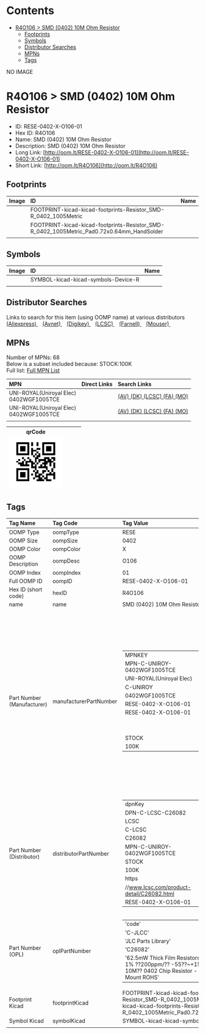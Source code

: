 



Contents
========

* [R4O106 > SMD (0402) 10M Ohm Resistor](#r4o106--smd-0402-10m-ohm-resistor)
	* [Footprints](#footprints)
	* [Symbols](#symbols)
	* [Distributor Searches](#distributor-searches)
	* [MPNs](#mpns)
	* [Tags](#tags)
  
NO IMAGE  
# R4O106 > SMD (0402) 10M Ohm Resistor

- ID: RESE-0402-X-O106-01
- Hex ID: R4O106
- Name: SMD (0402) 10M Ohm Resistor
- Description: SMD (0402) 10M Ohm Resistor
- Long Link: [http://oom.lt/RESE-0402-X-O106-01](http://oom.lt/RESE-0402-X-O106-01)
- Short Link: [http://oom.lt/R4O106](http://oom.lt/R4O106)

## Footprints
  

|Image|ID|Name|
| :--- | :--- | :--- |
||FOOTPRINT-kicad-kicad-footprints-Resistor_SMD-R_0402_1005Metric||
||FOOTPRINT-kicad-kicad-footprints-Resistor_SMD-R_0402_1005Metric_Pad0.72x0.64mm_HandSolder||
||||

## Symbols
  

|Image|ID|Name|
| :--- | :--- | :--- |
|![]()|SYMBOL-kicad-kicad-symbols-Device-R||
||||

## Distributor Searches
  
Links to search for this item (using OOMP name) at various distributors  
[(Aliexpress) ](https://www.aliexpress.com/wholesale?SearchText=1117SMD+0402+10M+Ohm+Resistor)&nbsp;&nbsp;&nbsp;[(Avnet) ](https://www.avnet.com/shop/us/search/SMD+0402+10M+Ohm+Resistor)&nbsp;&nbsp;&nbsp;[(Digikey) ](https://www.digikey.co.uk/en/products/result?s=SMD+0402+10M+Ohm+Resistor)&nbsp;&nbsp;&nbsp;[(LCSC) ](https://www.lcsc.com/search?q=SMD+0402+10M+Ohm+Resistor)&nbsp;&nbsp;&nbsp;[(Farnell) ](https://uk.farnell.com/search?st=SMD+0402+10M+Ohm+Resistor)&nbsp;&nbsp;&nbsp;[(Mouser) ](https://www.mouser.com/c/?q=SMD+0402+10M+Ohm+Resistor)&nbsp;&nbsp;&nbsp;
## MPNs
  
Number of MPNs: 68<br>Below is a subset included because: STOCK:100K <br>Full list: [Full MPN List](MPNLIST.md)  

|MPN|Direct Links|Search Links|
| :--- | :--- | :--- |
|UNI-ROYAL(Uniroyal Elec)<br>0402WGF1005TCE||[(AV) ](https://www.avnet.com/shop/us/search/0402WGF1005TCE)[(DK) ](https://www.digikey.co.uk/products/en?keywords=0402WGF1005TCE)[(LCSC) ](https://www.lcsc.com/search?q=0402WGF1005TCE)[(FA) ](https://uk.farnell.com/search?st=0402WGF1005TCE)[(MO) ](https://www.mouser.com/c/?q=0402WGF1005TCE)|
|UNI-ROYAL(Uniroyal Elec)<br>0402WGF1005TCE||[(AV) ](https://www.avnet.com/shop/us/search/0402WGF1005TCE)[(DK) ](https://www.digikey.co.uk/products/en?keywords=0402WGF1005TCE)[(LCSC) ](https://www.lcsc.com/search?q=0402WGF1005TCE)[(FA) ](https://uk.farnell.com/search?st=0402WGF1005TCE)[(MO) ](https://www.mouser.com/c/?q=0402WGF1005TCE)|
||||
  

|qrCode<br>[![](https://raw.githubusercontent.com/oomlout/oomlout_OOMP_parts_V2/main/RESE/0402/X/O106/01/qrCode_140.png)](https://github.com/oomlout/oomlout_OOMP_parts_V2/tree/main/RESE/0402/X/O106/01/qrCode.png)||||
| :---: | :---: | :---: | :---: |

## Tags
  

|Tag Name|Tag Code|Tag Value|
| :--- | :--- | :--- |
|OOMP Type|oompType|RESE|
|OOMP Size|oompSize|0402|
|OOMP Color|oompColor|X|
|OOMP Description|oompDesc|O106|
|OOMP Index|oompIndex|01|
|Full OOMP ID|oompID|RESE-0402-X-O106-01|
|Hex ID (short code)|hexID|R4O106|
|name|name|SMD (0402) 10M Ohm Resistor|
|Part Number (Manufacturer)|manufacturerPartNumber|<table><tr><td>MPNKEY</td></tr><tr><td> MPN-C-UNIROY-0402WGF1005TCE</td><td> MANUFACTURER</td></tr><tr><td> UNI-ROYAL(Uniroyal Elec)</td><td> MANUCODE</td></tr><tr><td> C-UNIROY</td><td> MPN</td></tr><tr><td> 0402WGF1005TCE</td><td> OOMPIDPARTIAL</td></tr><tr><td> RESE-0402-X-O106-01</td><td> OOMPID</td></tr><tr><td> RESE-0402-X-O106-01</td><td> LINK</td></tr><tr><td> </td><td> DESCRIPTION</td></tr><tr><td> </td><td> TAGS</td></tr><tr><td> STOCK</td></tr><tr><td>100K</td></tr></table></td><td> <table><tr><td>MPNKEY</td></tr><tr><td> MPN-C-UNIROY-0402WGJ0106TCE</td><td> MANUFACTURER</td></tr><tr><td> UNI-ROYAL(Uniroyal Elec)</td><td> MANUCODE</td></tr><tr><td> C-UNIROY</td><td> MPN</td></tr><tr><td> 0402WGJ0106TCE</td><td> OOMPIDPARTIAL</td></tr><tr><td> RESE-0402-X-O106-01</td><td> OOMPID</td></tr><tr><td> RESE-0402-X-O106-01</td><td> LINK</td></tr><tr><td> </td><td> DESCRIPTION</td></tr><tr><td> </td><td> TAGS</td></tr><tr><td> STOCK</td></tr><tr><td>1K</td></tr></table></td><td> <table><tr><td>MPNKEY</td></tr><tr><td> MPN-C-LIZELE-CR0402JF0106G</td><td> MANUFACTURER</td></tr><tr><td> LIZ Elec</td><td> MANUCODE</td></tr><tr><td> C-LIZELE</td><td> MPN</td></tr><tr><td> CR0402JF0106G</td><td> OOMPIDPARTIAL</td></tr><tr><td> RESE-0402-X-O106-01</td><td> OOMPID</td></tr><tr><td> RESE-0402-X-O106-01</td><td> LINK</td></tr><tr><td> </td><td> DESCRIPTION</td></tr><tr><td> </td><td> TAGS</td></tr><tr><td> STOCK</td></tr><tr><td>1K</td></tr></table></td><td> <table><tr><td>MPNKEY</td></tr><tr><td> MPN-C-RALEC-RTT021005FTH</td><td> MANUFACTURER</td></tr><tr><td> RALEC</td><td> MANUCODE</td></tr><tr><td> C-RALEC</td><td> MPN</td></tr><tr><td> RTT021005FTH</td><td> OOMPIDPARTIAL</td></tr><tr><td> RESE-0402-X-O106-01</td><td> OOMPID</td></tr><tr><td> RESE-0402-X-O106-01</td><td> LINK</td></tr><tr><td> </td><td> DESCRIPTION</td></tr><tr><td> </td><td> TAGS</td></tr><tr><td> STOCK</td></tr><tr><td>1K</td></tr></table></td><td> <table><tr><td>MPNKEY</td></tr><tr><td> MPN-C-RALEC-RTT02106JTH</td><td> MANUFACTURER</td></tr><tr><td> RALEC</td><td> MANUCODE</td></tr><tr><td> C-RALEC</td><td> MPN</td></tr><tr><td> RTT02106JTH</td><td> OOMPIDPARTIAL</td></tr><tr><td> RESE-0402-X-O106-01</td><td> OOMPID</td></tr><tr><td> RESE-0402-X-O106-01</td><td> LINK</td></tr><tr><td> </td><td> DESCRIPTION</td></tr><tr><td> </td><td> TAGS</td></tr><tr><td> </td></tr></table></td><td> <table><tr><td>MPNKEY</td></tr><tr><td> MPN-C-KOASPE-RK73B1ETTP106J</td><td> MANUFACTURER</td></tr><tr><td> KOA Speer Elec</td><td> MANUCODE</td></tr><tr><td> C-KOASPE</td><td> MPN</td></tr><tr><td> RK73B1ETTP106J</td><td> OOMPIDPARTIAL</td></tr><tr><td> RESE-0402-X-O106-01</td><td> OOMPID</td></tr><tr><td> RESE-0402-X-O106-01</td><td> LINK</td></tr><tr><td> </td><td> DESCRIPTION</td></tr><tr><td> </td><td> TAGS</td></tr><tr><td> STOCK</td></tr><tr><td>1K</td></tr></table></td><td> <table><tr><td>MPNKEY</td></tr><tr><td> MPN-C-YAGEO-RC0402FR-0710ML</td><td> MANUFACTURER</td></tr><tr><td> YAGEO</td><td> MANUCODE</td></tr><tr><td> C-YAGEO</td><td> MPN</td></tr><tr><td> RC0402FR-0710ML</td><td> OOMPIDPARTIAL</td></tr><tr><td> RESE-0402-X-O106-01</td><td> OOMPID</td></tr><tr><td> RESE-0402-X-O106-01</td><td> LINK</td></tr><tr><td> </td><td> DESCRIPTION</td></tr><tr><td> </td><td> TAGS</td></tr><tr><td> </td></tr></table></td><td> <table><tr><td>MPNKEY</td></tr><tr><td> MPN-C-FHGUAN-RC-02U106JT</td><td> MANUFACTURER</td></tr><tr><td> FH (Guangdong Fenghua Advanced Tech)</td><td> MANUCODE</td></tr><tr><td> C-FHGUAN</td><td> MPN</td></tr><tr><td> RC-02U106JT</td><td> OOMPIDPARTIAL</td></tr><tr><td> RESE-0402-X-O106-01</td><td> OOMPID</td></tr><tr><td> RESE-0402-X-O106-01</td><td> LINK</td></tr><tr><td> </td><td> DESCRIPTION</td></tr><tr><td> </td><td> TAGS</td></tr><tr><td> </td></tr></table></td><td> <table><tr><td>MPNKEY</td></tr><tr><td> MPN-C-YAGEO-AC0402JR-0710ML</td><td> MANUFACTURER</td></tr><tr><td> YAGEO</td><td> MANUCODE</td></tr><tr><td> C-YAGEO</td><td> MPN</td></tr><tr><td> AC0402JR-0710ML</td><td> OOMPIDPARTIAL</td></tr><tr><td> RESE-0402-X-O106-01</td><td> OOMPID</td></tr><tr><td> RESE-0402-X-O106-01</td><td> LINK</td></tr><tr><td> </td><td> DESCRIPTION</td></tr><tr><td> </td><td> TAGS</td></tr><tr><td> STOCK</td></tr><tr><td>1K</td></tr></table></td><td> <table><tr><td>MPNKEY</td></tr><tr><td> MPN-C-YAGEO-AC0402FR-0710ML</td><td> MANUFACTURER</td></tr><tr><td> YAGEO</td><td> MANUCODE</td></tr><tr><td> C-YAGEO</td><td> MPN</td></tr><tr><td> AC0402FR-0710ML</td><td> OOMPIDPARTIAL</td></tr><tr><td> RESE-0402-X-O106-01</td><td> OOMPID</td></tr><tr><td> RESE-0402-X-O106-01</td><td> LINK</td></tr><tr><td> </td><td> DESCRIPTION</td></tr><tr><td> </td><td> TAGS</td></tr><tr><td> </td></tr></table></td><td> <table><tr><td>MPNKEY</td></tr><tr><td> MPN-C-KOASPE-RK73H1ETTP1005F</td><td> MANUFACTURER</td></tr><tr><td> KOA Speer Elec</td><td> MANUCODE</td></tr><tr><td> C-KOASPE</td><td> MPN</td></tr><tr><td> RK73H1ETTP1005F</td><td> OOMPIDPARTIAL</td></tr><tr><td> RESE-0402-X-O106-01</td><td> OOMPID</td></tr><tr><td> RESE-0402-X-O106-01</td><td> LINK</td></tr><tr><td> </td><td> DESCRIPTION</td></tr><tr><td> </td><td> TAGS</td></tr><tr><td> </td></tr></table></td><td> <table><tr><td>MPNKEY</td></tr><tr><td> MPN-C-TAITEC-RM04JTN106</td><td> MANUFACTURER</td></tr><tr><td> TA-I Tech</td><td> MANUCODE</td></tr><tr><td> C-TAITEC</td><td> MPN</td></tr><tr><td> RM04JTN106</td><td> OOMPIDPARTIAL</td></tr><tr><td> RESE-0402-X-O106-01</td><td> OOMPID</td></tr><tr><td> RESE-0402-X-O106-01</td><td> LINK</td></tr><tr><td> </td><td> DESCRIPTION</td></tr><tr><td> </td><td> TAGS</td></tr><tr><td> </td></tr></table></td><td> <table><tr><td>MPNKEY</td></tr><tr><td> MPN-C-WALSIN-WR04W1005FTL</td><td> MANUFACTURER</td></tr><tr><td> Walsin Tech Corp</td><td> MANUCODE</td></tr><tr><td> C-WALSIN</td><td> MPN</td></tr><tr><td> WR04W1005FTL</td><td> OOMPIDPARTIAL</td></tr><tr><td> RESE-0402-X-O106-01</td><td> OOMPID</td></tr><tr><td> RESE-0402-X-O106-01</td><td> LINK</td></tr><tr><td> </td><td> DESCRIPTION</td></tr><tr><td> </td><td> TAGS</td></tr><tr><td> STOCK</td></tr><tr><td>1K</td></tr></table></td><td> <table><tr><td>MPNKEY</td></tr><tr><td> MPN-C-HKRHON-RCT0210MJLF</td><td> MANUFACTURER</td></tr><tr><td> HKR(Hong Kong Resistors)</td><td> MANUCODE</td></tr><tr><td> C-HKRHON</td><td> MPN</td></tr><tr><td> RCT0210MJLF</td><td> OOMPIDPARTIAL</td></tr><tr><td> RESE-0402-X-O106-01</td><td> OOMPID</td></tr><tr><td> RESE-0402-X-O106-01</td><td> LINK</td></tr><tr><td> </td><td> DESCRIPTION</td></tr><tr><td> </td><td> TAGS</td></tr><tr><td> STOCK</td></tr><tr><td>1K</td></tr></table></td><td> <table><tr><td>MPNKEY</td></tr><tr><td> MPN-C-TAITEC-RMS04FT1005</td><td> MANUFACTURER</td></tr><tr><td> TA-I Tech</td><td> MANUCODE</td></tr><tr><td> C-TAITEC</td><td> MPN</td></tr><tr><td> RMS04FT1005</td><td> OOMPIDPARTIAL</td></tr><tr><td> RESE-0402-X-O106-01</td><td> OOMPID</td></tr><tr><td> RESE-0402-X-O106-01</td><td> LINK</td></tr><tr><td> </td><td> DESCRIPTION</td></tr><tr><td> </td><td> TAGS</td></tr><tr><td> STOCK</td></tr><tr><td>1K</td></tr></table></td><td> <table><tr><td>MPNKEY</td></tr><tr><td> MPN-C-MULTIC-MCMR04W1005FTL</td><td> MANUFACTURER</td></tr><tr><td> Multicomp</td><td> MANUCODE</td></tr><tr><td> C-MULTIC</td><td> MPN</td></tr><tr><td> MCMR04W1005FTL</td><td> OOMPIDPARTIAL</td></tr><tr><td> RESE-0402-X-O106-01</td><td> OOMPID</td></tr><tr><td> RESE-0402-X-O106-01</td><td> LINK</td></tr><tr><td> </td><td> DESCRIPTION</td></tr><tr><td> </td><td> TAGS</td></tr><tr><td> </td></tr></table></td><td> <table><tr><td>MPNKEY</td></tr><tr><td> MPN-C-TYOHM-RMC040210M1%N</td><td> MANUFACTURER</td></tr><tr><td> TyoHM</td><td> MANUCODE</td></tr><tr><td> C-TYOHM</td><td> MPN</td></tr><tr><td> RMC040210M1%N</td><td> OOMPIDPARTIAL</td></tr><tr><td> RESE-0402-X-O106-01</td><td> OOMPID</td></tr><tr><td> RESE-0402-X-O106-01</td><td> LINK</td></tr><tr><td> </td><td> DESCRIPTION</td></tr><tr><td> </td><td> TAGS</td></tr><tr><td> STOCK</td></tr><tr><td>1K</td></tr></table></td><td> <table><tr><td>MPNKEY</td></tr><tr><td> MPN-C-YAGEO-RC0402JR-0710ML</td><td> MANUFACTURER</td></tr><tr><td> YAGEO</td><td> MANUCODE</td></tr><tr><td> C-YAGEO</td><td> MPN</td></tr><tr><td> RC0402JR-0710ML</td><td> OOMPIDPARTIAL</td></tr><tr><td> RESE-0402-X-O106-01</td><td> OOMPID</td></tr><tr><td> RESE-0402-X-O106-01</td><td> LINK</td></tr><tr><td> </td><td> DESCRIPTION</td></tr><tr><td> </td><td> TAGS</td></tr><tr><td> STOCK</td></tr><tr><td>1K</td></tr></table></td><td> <table><tr><td>MPNKEY</td></tr><tr><td> MPN-C-FHGUAN-RC-02U1005FT</td><td> MANUFACTURER</td></tr><tr><td> FH (Guangdong Fenghua Advanced Tech)</td><td> MANUCODE</td></tr><tr><td> C-FHGUAN</td><td> MPN</td></tr><tr><td> RC-02U1005FT</td><td> OOMPIDPARTIAL</td></tr><tr><td> RESE-0402-X-O106-01</td><td> OOMPID</td></tr><tr><td> RESE-0402-X-O106-01</td><td> LINK</td></tr><tr><td> </td><td> DESCRIPTION</td></tr><tr><td> </td><td> TAGS</td></tr><tr><td> STOCK</td></tr><tr><td>10K</td></tr></table></td><td> <table><tr><td>MPNKEY</td></tr><tr><td> MPN-C-KAMAYA-RMC10-106JTH</td><td> MANUFACTURER</td></tr><tr><td> KAMAYA</td><td> MANUCODE</td></tr><tr><td> C-KAMAYA</td><td> MPN</td></tr><tr><td> RMC10-106JTH</td><td> OOMPIDPARTIAL</td></tr><tr><td> RESE-0402-X-O106-01</td><td> OOMPID</td></tr><tr><td> RESE-0402-X-O106-01</td><td> LINK</td></tr><tr><td> </td><td> DESCRIPTION</td></tr><tr><td> </td><td> TAGS</td></tr><tr><td> </td></tr></table></td><td> <table><tr><td>MPNKEY</td></tr><tr><td> MPN-C-TYOHM-RMC040210M5%N</td><td> MANUFACTURER</td></tr><tr><td> TyoHM</td><td> MANUCODE</td></tr><tr><td> C-TYOHM</td><td> MPN</td></tr><tr><td> RMC040210M5%N</td><td> OOMPIDPARTIAL</td></tr><tr><td> RESE-0402-X-O106-01</td><td> OOMPID</td></tr><tr><td> RESE-0402-X-O106-01</td><td> LINK</td></tr><tr><td> </td><td> DESCRIPTION</td></tr><tr><td> </td><td> TAGS</td></tr><tr><td> STOCK</td></tr><tr><td>1K</td></tr></table></td><td> <table><tr><td>MPNKEY</td></tr><tr><td> MPN-C-WALSIN-WR04X106JTL</td><td> MANUFACTURER</td></tr><tr><td> Walsin Tech Corp</td><td> MANUCODE</td></tr><tr><td> C-WALSIN</td><td> MPN</td></tr><tr><td> WR04X106JTL</td><td> OOMPIDPARTIAL</td></tr><tr><td> RESE-0402-X-O106-01</td><td> OOMPID</td></tr><tr><td> RESE-0402-X-O106-01</td><td> LINK</td></tr><tr><td> </td><td> DESCRIPTION</td></tr><tr><td> </td><td> TAGS</td></tr><tr><td> STOCK</td></tr><tr><td>1K</td></tr></table></td><td> <table><tr><td>MPNKEY</td></tr><tr><td> MPN-C-PANASO-ERJ2GEJ106X</td><td> MANUFACTURER</td></tr><tr><td> PANASONIC</td><td> MANUCODE</td></tr><tr><td> C-PANASO</td><td> MPN</td></tr><tr><td> ERJ2GEJ106X</td><td> OOMPIDPARTIAL</td></tr><tr><td> RESE-0402-X-O106-01</td><td> OOMPID</td></tr><tr><td> RESE-0402-X-O106-01</td><td> LINK</td></tr><tr><td> </td><td> DESCRIPTION</td></tr><tr><td> </td><td> TAGS</td></tr><tr><td> STOCK</td></tr><tr><td>1K</td></tr></table></td><td> <table><tr><td>MPNKEY</td></tr><tr><td> MPN-C-VISHAY-CRCW040210M0FKED</td><td> MANUFACTURER</td></tr><tr><td> Vishay Intertech</td><td> MANUCODE</td></tr><tr><td> C-VISHAY</td><td> MPN</td></tr><tr><td> CRCW040210M0FKED</td><td> OOMPIDPARTIAL</td></tr><tr><td> RESE-0402-X-O106-01</td><td> OOMPID</td></tr><tr><td> RESE-0402-X-O106-01</td><td> LINK</td></tr><tr><td> </td><td> DESCRIPTION</td></tr><tr><td> </td><td> TAGS</td></tr><tr><td> </td></tr></table></td><td> <table><tr><td>MPNKEY</td></tr><tr><td> MPN-C-VISHAY-CRCW040210M0JNED</td><td> MANUFACTURER</td></tr><tr><td> Vishay Intertech</td><td> MANUCODE</td></tr><tr><td> C-VISHAY</td><td> MPN</td></tr><tr><td> CRCW040210M0JNED</td><td> OOMPIDPARTIAL</td></tr><tr><td> RESE-0402-X-O106-01</td><td> OOMPID</td></tr><tr><td> RESE-0402-X-O106-01</td><td> LINK</td></tr><tr><td> </td><td> DESCRIPTION</td></tr><tr><td> </td><td> TAGS</td></tr><tr><td> </td></tr></table></td><td> <table><tr><td>MPNKEY</td></tr><tr><td> MPN-C-EVEROH-CR0402J10M0Q10Z</td><td> MANUFACTURER</td></tr><tr><td> Ever Ohms Tech</td><td> MANUCODE</td></tr><tr><td> C-EVEROH</td><td> MPN</td></tr><tr><td> CR0402J10M0Q10Z</td><td> OOMPIDPARTIAL</td></tr><tr><td> RESE-0402-X-O106-01</td><td> OOMPID</td></tr><tr><td> RESE-0402-X-O106-01</td><td> LINK</td></tr><tr><td> </td><td> DESCRIPTION</td></tr><tr><td> </td><td> TAGS</td></tr><tr><td> </td></tr></table></td><td> <table><tr><td>MPNKEY</td></tr><tr><td> MPN-C-UNIROY-NQ02WGJ0106TCE</td><td> MANUFACTURER</td></tr><tr><td> UNI-ROYAL(Uniroyal Elec)</td><td> MANUCODE</td></tr><tr><td> C-UNIROY</td><td> MPN</td></tr><tr><td> NQ02WGJ0106TCE</td><td> OOMPIDPARTIAL</td></tr><tr><td> RESE-0402-X-O106-01</td><td> OOMPID</td></tr><tr><td> RESE-0402-X-O106-01</td><td> LINK</td></tr><tr><td> </td><td> DESCRIPTION</td></tr><tr><td> </td><td> TAGS</td></tr><tr><td> </td></tr></table></td><td> <table><tr><td>MPNKEY</td></tr><tr><td> MPN-C-UNIROY-CQ02WGF1005TCE</td><td> MANUFACTURER</td></tr><tr><td> UNI-ROYAL(Uniroyal Elec)</td><td> MANUCODE</td></tr><tr><td> C-UNIROY</td><td> MPN</td></tr><tr><td> CQ02WGF1005TCE</td><td> OOMPIDPARTIAL</td></tr><tr><td> RESE-0402-X-O106-01</td><td> OOMPID</td></tr><tr><td> RESE-0402-X-O106-01</td><td> LINK</td></tr><tr><td> </td><td> DESCRIPTION</td></tr><tr><td> </td><td> TAGS</td></tr><tr><td> </td></tr></table></td><td> <table><tr><td>MPNKEY</td></tr><tr><td> MPN-C-TECONN-CRGCQ0402J10M</td><td> MANUFACTURER</td></tr><tr><td> TE Connectivity</td><td> MANUCODE</td></tr><tr><td> C-TECONN</td><td> MPN</td></tr><tr><td> CRGCQ0402J10M</td><td> OOMPIDPARTIAL</td></tr><tr><td> RESE-0402-X-O106-01</td><td> OOMPID</td></tr><tr><td> RESE-0402-X-O106-01</td><td> LINK</td></tr><tr><td> </td><td> DESCRIPTION</td></tr><tr><td> </td><td> TAGS</td></tr><tr><td> </td></tr></table></td><td> <table><tr><td>MPNKEY</td></tr><tr><td> MPN-C-VISHAY-CRCW040210M0FKEDC</td><td> MANUFACTURER</td></tr><tr><td> Vishay Intertech</td><td> MANUCODE</td></tr><tr><td> C-VISHAY</td><td> MPN</td></tr><tr><td> CRCW040210M0FKEDC</td><td> OOMPIDPARTIAL</td></tr><tr><td> RESE-0402-X-O106-01</td><td> OOMPID</td></tr><tr><td> RESE-0402-X-O106-01</td><td> LINK</td></tr><tr><td> </td><td> DESCRIPTION</td></tr><tr><td> </td><td> TAGS</td></tr><tr><td> </td></tr></table></td><td> <table><tr><td>MPNKEY</td></tr><tr><td> MPN-C-VISHAY-RCS040210M0JNED</td><td> MANUFACTURER</td></tr><tr><td> Vishay Intertech</td><td> MANUCODE</td></tr><tr><td> C-VISHAY</td><td> MPN</td></tr><tr><td> RCS040210M0JNED</td><td> OOMPIDPARTIAL</td></tr><tr><td> RESE-0402-X-O106-01</td><td> OOMPID</td></tr><tr><td> RESE-0402-X-O106-01</td><td> LINK</td></tr><tr><td> </td><td> DESCRIPTION</td></tr><tr><td> </td><td> TAGS</td></tr><tr><td> </td></tr></table></td><td> <table><tr><td>MPNKEY</td></tr><tr><td> MPN-C-VISHAY-RCS040210M0FKED</td><td> MANUFACTURER</td></tr><tr><td> Vishay Intertech</td><td> MANUCODE</td></tr><tr><td> C-VISHAY</td><td> MPN</td></tr><tr><td> RCS040210M0FKED</td><td> OOMPIDPARTIAL</td></tr><tr><td> RESE-0402-X-O106-01</td><td> OOMPID</td></tr><tr><td> RESE-0402-X-O106-01</td><td> LINK</td></tr><tr><td> </td><td> DESCRIPTION</td></tr><tr><td> </td><td> TAGS</td></tr><tr><td> </td></tr></table></td><td> <table><tr><td>MPNKEY</td></tr><tr><td> MPN-C-YAGEO-AF0402JR-0710ML</td><td> MANUFACTURER</td></tr><tr><td> YAGEO</td><td> MANUCODE</td></tr><tr><td> C-YAGEO</td><td> MPN</td></tr><tr><td> AF0402JR-0710ML</td><td> OOMPIDPARTIAL</td></tr><tr><td> RESE-0402-X-O106-01</td><td> OOMPID</td></tr><tr><td> RESE-0402-X-O106-01</td><td> LINK</td></tr><tr><td> </td><td> DESCRIPTION</td></tr><tr><td> </td><td> TAGS</td></tr><tr><td> </td></tr></table></td><td> <table><tr><td>MPNKEY</td></tr><tr><td> MPN-C-YAGEO-AA0402FR-0710ML</td><td> MANUFACTURER</td></tr><tr><td> YAGEO</td><td> MANUCODE</td></tr><tr><td> C-YAGEO</td><td> MPN</td></tr><tr><td> AA0402FR-0710ML</td><td> OOMPIDPARTIAL</td></tr><tr><td> RESE-0402-X-O106-01</td><td> OOMPID</td></tr><tr><td> RESE-0402-X-O106-01</td><td> LINK</td></tr><tr><td> </td><td> DESCRIPTION</td></tr><tr><td> </td><td> TAGS</td></tr><tr><td> </td></tr></table></td><td> <table><tr><td>MPNKEY</td></tr><tr><td> MPN-C-UNIROY-0402WGF1005TCE</td><td> MANUFACTURER</td></tr><tr><td> UNI-ROYAL(Uniroyal Elec)</td><td> MANUCODE</td></tr><tr><td> C-UNIROY</td><td> MPN</td></tr><tr><td> 0402WGF1005TCE</td><td> OOMPIDPARTIAL</td></tr><tr><td> RESE-0402-X-O106-01</td><td> OOMPID</td></tr><tr><td> RESE-0402-X-O106-01</td><td> LINK</td></tr><tr><td> </td><td> DESCRIPTION</td></tr><tr><td> </td><td> TAGS</td></tr><tr><td> STOCK</td></tr><tr><td>100K</td></tr></table></td><td> <table><tr><td>MPNKEY</td></tr><tr><td> MPN-C-UNIROY-0402WGJ0106TCE</td><td> MANUFACTURER</td></tr><tr><td> UNI-ROYAL(Uniroyal Elec)</td><td> MANUCODE</td></tr><tr><td> C-UNIROY</td><td> MPN</td></tr><tr><td> 0402WGJ0106TCE</td><td> OOMPIDPARTIAL</td></tr><tr><td> RESE-0402-X-O106-01</td><td> OOMPID</td></tr><tr><td> RESE-0402-X-O106-01</td><td> LINK</td></tr><tr><td> </td><td> DESCRIPTION</td></tr><tr><td> </td><td> TAGS</td></tr><tr><td> STOCK</td></tr><tr><td>1K</td></tr></table></td><td> <table><tr><td>MPNKEY</td></tr><tr><td> MPN-C-LIZELE-CR0402JF0106G</td><td> MANUFACTURER</td></tr><tr><td> LIZ Elec</td><td> MANUCODE</td></tr><tr><td> C-LIZELE</td><td> MPN</td></tr><tr><td> CR0402JF0106G</td><td> OOMPIDPARTIAL</td></tr><tr><td> RESE-0402-X-O106-01</td><td> OOMPID</td></tr><tr><td> RESE-0402-X-O106-01</td><td> LINK</td></tr><tr><td> </td><td> DESCRIPTION</td></tr><tr><td> </td><td> TAGS</td></tr><tr><td> STOCK</td></tr><tr><td>1K</td></tr></table></td><td> <table><tr><td>MPNKEY</td></tr><tr><td> MPN-C-RALEC-RTT021005FTH</td><td> MANUFACTURER</td></tr><tr><td> RALEC</td><td> MANUCODE</td></tr><tr><td> C-RALEC</td><td> MPN</td></tr><tr><td> RTT021005FTH</td><td> OOMPIDPARTIAL</td></tr><tr><td> RESE-0402-X-O106-01</td><td> OOMPID</td></tr><tr><td> RESE-0402-X-O106-01</td><td> LINK</td></tr><tr><td> </td><td> DESCRIPTION</td></tr><tr><td> </td><td> TAGS</td></tr><tr><td> STOCK</td></tr><tr><td>1K</td></tr></table></td><td> <table><tr><td>MPNKEY</td></tr><tr><td> MPN-C-RALEC-RTT02106JTH</td><td> MANUFACTURER</td></tr><tr><td> RALEC</td><td> MANUCODE</td></tr><tr><td> C-RALEC</td><td> MPN</td></tr><tr><td> RTT02106JTH</td><td> OOMPIDPARTIAL</td></tr><tr><td> RESE-0402-X-O106-01</td><td> OOMPID</td></tr><tr><td> RESE-0402-X-O106-01</td><td> LINK</td></tr><tr><td> </td><td> DESCRIPTION</td></tr><tr><td> </td><td> TAGS</td></tr><tr><td> </td></tr></table></td><td> <table><tr><td>MPNKEY</td></tr><tr><td> MPN-C-KOASPE-RK73B1ETTP106J</td><td> MANUFACTURER</td></tr><tr><td> KOA Speer Elec</td><td> MANUCODE</td></tr><tr><td> C-KOASPE</td><td> MPN</td></tr><tr><td> RK73B1ETTP106J</td><td> OOMPIDPARTIAL</td></tr><tr><td> RESE-0402-X-O106-01</td><td> OOMPID</td></tr><tr><td> RESE-0402-X-O106-01</td><td> LINK</td></tr><tr><td> </td><td> DESCRIPTION</td></tr><tr><td> </td><td> TAGS</td></tr><tr><td> STOCK</td></tr><tr><td>1K</td></tr></table></td><td> <table><tr><td>MPNKEY</td></tr><tr><td> MPN-C-YAGEO-RC0402FR-0710ML</td><td> MANUFACTURER</td></tr><tr><td> YAGEO</td><td> MANUCODE</td></tr><tr><td> C-YAGEO</td><td> MPN</td></tr><tr><td> RC0402FR-0710ML</td><td> OOMPIDPARTIAL</td></tr><tr><td> RESE-0402-X-O106-01</td><td> OOMPID</td></tr><tr><td> RESE-0402-X-O106-01</td><td> LINK</td></tr><tr><td> </td><td> DESCRIPTION</td></tr><tr><td> </td><td> TAGS</td></tr><tr><td> </td></tr></table></td><td> <table><tr><td>MPNKEY</td></tr><tr><td> MPN-C-FHGUAN-RC-02U106JT</td><td> MANUFACTURER</td></tr><tr><td> FH (Guangdong Fenghua Advanced Tech)</td><td> MANUCODE</td></tr><tr><td> C-FHGUAN</td><td> MPN</td></tr><tr><td> RC-02U106JT</td><td> OOMPIDPARTIAL</td></tr><tr><td> RESE-0402-X-O106-01</td><td> OOMPID</td></tr><tr><td> RESE-0402-X-O106-01</td><td> LINK</td></tr><tr><td> </td><td> DESCRIPTION</td></tr><tr><td> </td><td> TAGS</td></tr><tr><td> </td></tr></table></td><td> <table><tr><td>MPNKEY</td></tr><tr><td> MPN-C-YAGEO-AC0402JR-0710ML</td><td> MANUFACTURER</td></tr><tr><td> YAGEO</td><td> MANUCODE</td></tr><tr><td> C-YAGEO</td><td> MPN</td></tr><tr><td> AC0402JR-0710ML</td><td> OOMPIDPARTIAL</td></tr><tr><td> RESE-0402-X-O106-01</td><td> OOMPID</td></tr><tr><td> RESE-0402-X-O106-01</td><td> LINK</td></tr><tr><td> </td><td> DESCRIPTION</td></tr><tr><td> </td><td> TAGS</td></tr><tr><td> STOCK</td></tr><tr><td>1K</td></tr></table></td><td> <table><tr><td>MPNKEY</td></tr><tr><td> MPN-C-YAGEO-AC0402FR-0710ML</td><td> MANUFACTURER</td></tr><tr><td> YAGEO</td><td> MANUCODE</td></tr><tr><td> C-YAGEO</td><td> MPN</td></tr><tr><td> AC0402FR-0710ML</td><td> OOMPIDPARTIAL</td></tr><tr><td> RESE-0402-X-O106-01</td><td> OOMPID</td></tr><tr><td> RESE-0402-X-O106-01</td><td> LINK</td></tr><tr><td> </td><td> DESCRIPTION</td></tr><tr><td> </td><td> TAGS</td></tr><tr><td> </td></tr></table></td><td> <table><tr><td>MPNKEY</td></tr><tr><td> MPN-C-KOASPE-RK73H1ETTP1005F</td><td> MANUFACTURER</td></tr><tr><td> KOA Speer Elec</td><td> MANUCODE</td></tr><tr><td> C-KOASPE</td><td> MPN</td></tr><tr><td> RK73H1ETTP1005F</td><td> OOMPIDPARTIAL</td></tr><tr><td> RESE-0402-X-O106-01</td><td> OOMPID</td></tr><tr><td> RESE-0402-X-O106-01</td><td> LINK</td></tr><tr><td> </td><td> DESCRIPTION</td></tr><tr><td> </td><td> TAGS</td></tr><tr><td> </td></tr></table></td><td> <table><tr><td>MPNKEY</td></tr><tr><td> MPN-C-TAITEC-RM04JTN106</td><td> MANUFACTURER</td></tr><tr><td> TA-I Tech</td><td> MANUCODE</td></tr><tr><td> C-TAITEC</td><td> MPN</td></tr><tr><td> RM04JTN106</td><td> OOMPIDPARTIAL</td></tr><tr><td> RESE-0402-X-O106-01</td><td> OOMPID</td></tr><tr><td> RESE-0402-X-O106-01</td><td> LINK</td></tr><tr><td> </td><td> DESCRIPTION</td></tr><tr><td> </td><td> TAGS</td></tr><tr><td> </td></tr></table></td><td> <table><tr><td>MPNKEY</td></tr><tr><td> MPN-C-WALSIN-WR04W1005FTL</td><td> MANUFACTURER</td></tr><tr><td> Walsin Tech Corp</td><td> MANUCODE</td></tr><tr><td> C-WALSIN</td><td> MPN</td></tr><tr><td> WR04W1005FTL</td><td> OOMPIDPARTIAL</td></tr><tr><td> RESE-0402-X-O106-01</td><td> OOMPID</td></tr><tr><td> RESE-0402-X-O106-01</td><td> LINK</td></tr><tr><td> </td><td> DESCRIPTION</td></tr><tr><td> </td><td> TAGS</td></tr><tr><td> STOCK</td></tr><tr><td>1K</td></tr></table></td><td> <table><tr><td>MPNKEY</td></tr><tr><td> MPN-C-HKRHON-RCT0210MJLF</td><td> MANUFACTURER</td></tr><tr><td> HKR(Hong Kong Resistors)</td><td> MANUCODE</td></tr><tr><td> C-HKRHON</td><td> MPN</td></tr><tr><td> RCT0210MJLF</td><td> OOMPIDPARTIAL</td></tr><tr><td> RESE-0402-X-O106-01</td><td> OOMPID</td></tr><tr><td> RESE-0402-X-O106-01</td><td> LINK</td></tr><tr><td> </td><td> DESCRIPTION</td></tr><tr><td> </td><td> TAGS</td></tr><tr><td> STOCK</td></tr><tr><td>1K</td></tr></table></td><td> <table><tr><td>MPNKEY</td></tr><tr><td> MPN-C-TAITEC-RMS04FT1005</td><td> MANUFACTURER</td></tr><tr><td> TA-I Tech</td><td> MANUCODE</td></tr><tr><td> C-TAITEC</td><td> MPN</td></tr><tr><td> RMS04FT1005</td><td> OOMPIDPARTIAL</td></tr><tr><td> RESE-0402-X-O106-01</td><td> OOMPID</td></tr><tr><td> RESE-0402-X-O106-01</td><td> LINK</td></tr><tr><td> </td><td> DESCRIPTION</td></tr><tr><td> </td><td> TAGS</td></tr><tr><td> STOCK</td></tr><tr><td>1K</td></tr></table></td><td> <table><tr><td>MPNKEY</td></tr><tr><td> MPN-C-MULTIC-MCMR04W1005FTL</td><td> MANUFACTURER</td></tr><tr><td> Multicomp</td><td> MANUCODE</td></tr><tr><td> C-MULTIC</td><td> MPN</td></tr><tr><td> MCMR04W1005FTL</td><td> OOMPIDPARTIAL</td></tr><tr><td> RESE-0402-X-O106-01</td><td> OOMPID</td></tr><tr><td> RESE-0402-X-O106-01</td><td> LINK</td></tr><tr><td> </td><td> DESCRIPTION</td></tr><tr><td> </td><td> TAGS</td></tr><tr><td> </td></tr></table></td><td> <table><tr><td>MPNKEY</td></tr><tr><td> MPN-C-TYOHM-RMC040210M1%N</td><td> MANUFACTURER</td></tr><tr><td> TyoHM</td><td> MANUCODE</td></tr><tr><td> C-TYOHM</td><td> MPN</td></tr><tr><td> RMC040210M1%N</td><td> OOMPIDPARTIAL</td></tr><tr><td> RESE-0402-X-O106-01</td><td> OOMPID</td></tr><tr><td> RESE-0402-X-O106-01</td><td> LINK</td></tr><tr><td> </td><td> DESCRIPTION</td></tr><tr><td> </td><td> TAGS</td></tr><tr><td> STOCK</td></tr><tr><td>1K</td></tr></table></td><td> <table><tr><td>MPNKEY</td></tr><tr><td> MPN-C-YAGEO-RC0402JR-0710ML</td><td> MANUFACTURER</td></tr><tr><td> YAGEO</td><td> MANUCODE</td></tr><tr><td> C-YAGEO</td><td> MPN</td></tr><tr><td> RC0402JR-0710ML</td><td> OOMPIDPARTIAL</td></tr><tr><td> RESE-0402-X-O106-01</td><td> OOMPID</td></tr><tr><td> RESE-0402-X-O106-01</td><td> LINK</td></tr><tr><td> </td><td> DESCRIPTION</td></tr><tr><td> </td><td> TAGS</td></tr><tr><td> STOCK</td></tr><tr><td>1K</td></tr></table></td><td> <table><tr><td>MPNKEY</td></tr><tr><td> MPN-C-FHGUAN-RC-02U1005FT</td><td> MANUFACTURER</td></tr><tr><td> FH (Guangdong Fenghua Advanced Tech)</td><td> MANUCODE</td></tr><tr><td> C-FHGUAN</td><td> MPN</td></tr><tr><td> RC-02U1005FT</td><td> OOMPIDPARTIAL</td></tr><tr><td> RESE-0402-X-O106-01</td><td> OOMPID</td></tr><tr><td> RESE-0402-X-O106-01</td><td> LINK</td></tr><tr><td> </td><td> DESCRIPTION</td></tr><tr><td> </td><td> TAGS</td></tr><tr><td> STOCK</td></tr><tr><td>10K</td></tr></table></td><td> <table><tr><td>MPNKEY</td></tr><tr><td> MPN-C-KAMAYA-RMC10-106JTH</td><td> MANUFACTURER</td></tr><tr><td> KAMAYA</td><td> MANUCODE</td></tr><tr><td> C-KAMAYA</td><td> MPN</td></tr><tr><td> RMC10-106JTH</td><td> OOMPIDPARTIAL</td></tr><tr><td> RESE-0402-X-O106-01</td><td> OOMPID</td></tr><tr><td> RESE-0402-X-O106-01</td><td> LINK</td></tr><tr><td> </td><td> DESCRIPTION</td></tr><tr><td> </td><td> TAGS</td></tr><tr><td> </td></tr></table></td><td> <table><tr><td>MPNKEY</td></tr><tr><td> MPN-C-TYOHM-RMC040210M5%N</td><td> MANUFACTURER</td></tr><tr><td> TyoHM</td><td> MANUCODE</td></tr><tr><td> C-TYOHM</td><td> MPN</td></tr><tr><td> RMC040210M5%N</td><td> OOMPIDPARTIAL</td></tr><tr><td> RESE-0402-X-O106-01</td><td> OOMPID</td></tr><tr><td> RESE-0402-X-O106-01</td><td> LINK</td></tr><tr><td> </td><td> DESCRIPTION</td></tr><tr><td> </td><td> TAGS</td></tr><tr><td> STOCK</td></tr><tr><td>1K</td></tr></table></td><td> <table><tr><td>MPNKEY</td></tr><tr><td> MPN-C-WALSIN-WR04X106JTL</td><td> MANUFACTURER</td></tr><tr><td> Walsin Tech Corp</td><td> MANUCODE</td></tr><tr><td> C-WALSIN</td><td> MPN</td></tr><tr><td> WR04X106JTL</td><td> OOMPIDPARTIAL</td></tr><tr><td> RESE-0402-X-O106-01</td><td> OOMPID</td></tr><tr><td> RESE-0402-X-O106-01</td><td> LINK</td></tr><tr><td> </td><td> DESCRIPTION</td></tr><tr><td> </td><td> TAGS</td></tr><tr><td> STOCK</td></tr><tr><td>1K</td></tr></table></td><td> <table><tr><td>MPNKEY</td></tr><tr><td> MPN-C-PANASO-ERJ2GEJ106X</td><td> MANUFACTURER</td></tr><tr><td> PANASONIC</td><td> MANUCODE</td></tr><tr><td> C-PANASO</td><td> MPN</td></tr><tr><td> ERJ2GEJ106X</td><td> OOMPIDPARTIAL</td></tr><tr><td> RESE-0402-X-O106-01</td><td> OOMPID</td></tr><tr><td> RESE-0402-X-O106-01</td><td> LINK</td></tr><tr><td> </td><td> DESCRIPTION</td></tr><tr><td> </td><td> TAGS</td></tr><tr><td> STOCK</td></tr><tr><td>1K</td></tr></table></td><td> <table><tr><td>MPNKEY</td></tr><tr><td> MPN-C-VISHAY-CRCW040210M0FKED</td><td> MANUFACTURER</td></tr><tr><td> Vishay Intertech</td><td> MANUCODE</td></tr><tr><td> C-VISHAY</td><td> MPN</td></tr><tr><td> CRCW040210M0FKED</td><td> OOMPIDPARTIAL</td></tr><tr><td> RESE-0402-X-O106-01</td><td> OOMPID</td></tr><tr><td> RESE-0402-X-O106-01</td><td> LINK</td></tr><tr><td> </td><td> DESCRIPTION</td></tr><tr><td> </td><td> TAGS</td></tr><tr><td> </td></tr></table></td><td> <table><tr><td>MPNKEY</td></tr><tr><td> MPN-C-VISHAY-CRCW040210M0JNED</td><td> MANUFACTURER</td></tr><tr><td> Vishay Intertech</td><td> MANUCODE</td></tr><tr><td> C-VISHAY</td><td> MPN</td></tr><tr><td> CRCW040210M0JNED</td><td> OOMPIDPARTIAL</td></tr><tr><td> RESE-0402-X-O106-01</td><td> OOMPID</td></tr><tr><td> RESE-0402-X-O106-01</td><td> LINK</td></tr><tr><td> </td><td> DESCRIPTION</td></tr><tr><td> </td><td> TAGS</td></tr><tr><td> </td></tr></table></td><td> <table><tr><td>MPNKEY</td></tr><tr><td> MPN-C-EVEROH-CR0402J10M0Q10Z</td><td> MANUFACTURER</td></tr><tr><td> Ever Ohms Tech</td><td> MANUCODE</td></tr><tr><td> C-EVEROH</td><td> MPN</td></tr><tr><td> CR0402J10M0Q10Z</td><td> OOMPIDPARTIAL</td></tr><tr><td> RESE-0402-X-O106-01</td><td> OOMPID</td></tr><tr><td> RESE-0402-X-O106-01</td><td> LINK</td></tr><tr><td> </td><td> DESCRIPTION</td></tr><tr><td> </td><td> TAGS</td></tr><tr><td> </td></tr></table></td><td> <table><tr><td>MPNKEY</td></tr><tr><td> MPN-C-UNIROY-NQ02WGJ0106TCE</td><td> MANUFACTURER</td></tr><tr><td> UNI-ROYAL(Uniroyal Elec)</td><td> MANUCODE</td></tr><tr><td> C-UNIROY</td><td> MPN</td></tr><tr><td> NQ02WGJ0106TCE</td><td> OOMPIDPARTIAL</td></tr><tr><td> RESE-0402-X-O106-01</td><td> OOMPID</td></tr><tr><td> RESE-0402-X-O106-01</td><td> LINK</td></tr><tr><td> </td><td> DESCRIPTION</td></tr><tr><td> </td><td> TAGS</td></tr><tr><td> </td></tr></table></td><td> <table><tr><td>MPNKEY</td></tr><tr><td> MPN-C-UNIROY-CQ02WGF1005TCE</td><td> MANUFACTURER</td></tr><tr><td> UNI-ROYAL(Uniroyal Elec)</td><td> MANUCODE</td></tr><tr><td> C-UNIROY</td><td> MPN</td></tr><tr><td> CQ02WGF1005TCE</td><td> OOMPIDPARTIAL</td></tr><tr><td> RESE-0402-X-O106-01</td><td> OOMPID</td></tr><tr><td> RESE-0402-X-O106-01</td><td> LINK</td></tr><tr><td> </td><td> DESCRIPTION</td></tr><tr><td> </td><td> TAGS</td></tr><tr><td> </td></tr></table></td><td> <table><tr><td>MPNKEY</td></tr><tr><td> MPN-C-TECONN-CRGCQ0402J10M</td><td> MANUFACTURER</td></tr><tr><td> TE Connectivity</td><td> MANUCODE</td></tr><tr><td> C-TECONN</td><td> MPN</td></tr><tr><td> CRGCQ0402J10M</td><td> OOMPIDPARTIAL</td></tr><tr><td> RESE-0402-X-O106-01</td><td> OOMPID</td></tr><tr><td> RESE-0402-X-O106-01</td><td> LINK</td></tr><tr><td> </td><td> DESCRIPTION</td></tr><tr><td> </td><td> TAGS</td></tr><tr><td> </td></tr></table></td><td> <table><tr><td>MPNKEY</td></tr><tr><td> MPN-C-VISHAY-CRCW040210M0FKEDC</td><td> MANUFACTURER</td></tr><tr><td> Vishay Intertech</td><td> MANUCODE</td></tr><tr><td> C-VISHAY</td><td> MPN</td></tr><tr><td> CRCW040210M0FKEDC</td><td> OOMPIDPARTIAL</td></tr><tr><td> RESE-0402-X-O106-01</td><td> OOMPID</td></tr><tr><td> RESE-0402-X-O106-01</td><td> LINK</td></tr><tr><td> </td><td> DESCRIPTION</td></tr><tr><td> </td><td> TAGS</td></tr><tr><td> </td></tr></table></td><td> <table><tr><td>MPNKEY</td></tr><tr><td> MPN-C-VISHAY-RCS040210M0JNED</td><td> MANUFACTURER</td></tr><tr><td> Vishay Intertech</td><td> MANUCODE</td></tr><tr><td> C-VISHAY</td><td> MPN</td></tr><tr><td> RCS040210M0JNED</td><td> OOMPIDPARTIAL</td></tr><tr><td> RESE-0402-X-O106-01</td><td> OOMPID</td></tr><tr><td> RESE-0402-X-O106-01</td><td> LINK</td></tr><tr><td> </td><td> DESCRIPTION</td></tr><tr><td> </td><td> TAGS</td></tr><tr><td> </td></tr></table></td><td> <table><tr><td>MPNKEY</td></tr><tr><td> MPN-C-VISHAY-RCS040210M0FKED</td><td> MANUFACTURER</td></tr><tr><td> Vishay Intertech</td><td> MANUCODE</td></tr><tr><td> C-VISHAY</td><td> MPN</td></tr><tr><td> RCS040210M0FKED</td><td> OOMPIDPARTIAL</td></tr><tr><td> RESE-0402-X-O106-01</td><td> OOMPID</td></tr><tr><td> RESE-0402-X-O106-01</td><td> LINK</td></tr><tr><td> </td><td> DESCRIPTION</td></tr><tr><td> </td><td> TAGS</td></tr><tr><td> </td></tr></table></td><td> <table><tr><td>MPNKEY</td></tr><tr><td> MPN-C-YAGEO-AF0402JR-0710ML</td><td> MANUFACTURER</td></tr><tr><td> YAGEO</td><td> MANUCODE</td></tr><tr><td> C-YAGEO</td><td> MPN</td></tr><tr><td> AF0402JR-0710ML</td><td> OOMPIDPARTIAL</td></tr><tr><td> RESE-0402-X-O106-01</td><td> OOMPID</td></tr><tr><td> RESE-0402-X-O106-01</td><td> LINK</td></tr><tr><td> </td><td> DESCRIPTION</td></tr><tr><td> </td><td> TAGS</td></tr><tr><td> </td></tr></table></td><td> <table><tr><td>MPNKEY</td></tr><tr><td> MPN-C-YAGEO-AA0402FR-0710ML</td><td> MANUFACTURER</td></tr><tr><td> YAGEO</td><td> MANUCODE</td></tr><tr><td> C-YAGEO</td><td> MPN</td></tr><tr><td> AA0402FR-0710ML</td><td> OOMPIDPARTIAL</td></tr><tr><td> RESE-0402-X-O106-01</td><td> OOMPID</td></tr><tr><td> RESE-0402-X-O106-01</td><td> LINK</td></tr><tr><td> </td><td> DESCRIPTION</td></tr><tr><td> </td><td> TAGS</td></tr><tr><td> </td></tr></table>|
|Part Number (Distributor)|distributorPartNumber|<table><tr><td>dpnKey</td></tr><tr><td> DPN-C-LCSC-C26082</td><td> DISTRIBUTOR</td></tr><tr><td> LCSC</td><td> DISTRCODE</td></tr><tr><td> C-LCSC</td><td> DPN</td></tr><tr><td> C26082</td><td> MPN</td></tr><tr><td> MPN-C-UNIROY-0402WGF1005TCE</td><td> TAGS</td></tr><tr><td> STOCK</td></tr><tr><td>100K</td><td> LINK</td></tr><tr><td> https</td></tr><tr><td>//www.lcsc.com/product-detail/C26082.html</td><td> OOMPID</td></tr><tr><td> RESE-0402-X-O106-01</td></tr></table></td><td> <table><tr><td>dpnKey</td></tr><tr><td> DPN-C-LCSC-C26086</td><td> DISTRIBUTOR</td></tr><tr><td> LCSC</td><td> DISTRCODE</td></tr><tr><td> C-LCSC</td><td> DPN</td></tr><tr><td> C26086</td><td> MPN</td></tr><tr><td> MPN-C-UNIROY-0402WGJ0106TCE</td><td> TAGS</td></tr><tr><td> STOCK</td></tr><tr><td>1K</td><td> LINK</td></tr><tr><td> https</td></tr><tr><td>//www.lcsc.com/product-detail/C26086.html</td><td> OOMPID</td></tr><tr><td> RESE-0402-X-O106-01</td></tr></table></td><td> <table><tr><td>dpnKey</td></tr><tr><td> DPN-C-LCSC-C100575</td><td> DISTRIBUTOR</td></tr><tr><td> LCSC</td><td> DISTRCODE</td></tr><tr><td> C-LCSC</td><td> DPN</td></tr><tr><td> C100575</td><td> MPN</td></tr><tr><td> MPN-C-LIZELE-CR0402JF0106G</td><td> TAGS</td></tr><tr><td> STOCK</td></tr><tr><td>1K</td><td> LINK</td></tr><tr><td> https</td></tr><tr><td>//www.lcsc.com/product-detail/C100575.html</td><td> OOMPID</td></tr><tr><td> RESE-0402-X-O106-01</td></tr></table></td><td> <table><tr><td>dpnKey</td></tr><tr><td> DPN-C-LCSC-C102752</td><td> DISTRIBUTOR</td></tr><tr><td> LCSC</td><td> DISTRCODE</td></tr><tr><td> C-LCSC</td><td> DPN</td></tr><tr><td> C102752</td><td> MPN</td></tr><tr><td> MPN-C-RALEC-RTT021005FTH</td><td> TAGS</td></tr><tr><td> STOCK</td></tr><tr><td>1K</td><td> LINK</td></tr><tr><td> https</td></tr><tr><td>//www.lcsc.com/product-detail/C102752.html</td><td> OOMPID</td></tr><tr><td> RESE-0402-X-O106-01</td></tr></table></td><td> <table><tr><td>dpnKey</td></tr><tr><td> DPN-C-LCSC-C102764</td><td> DISTRIBUTOR</td></tr><tr><td> LCSC</td><td> DISTRCODE</td></tr><tr><td> C-LCSC</td><td> DPN</td></tr><tr><td> C102764</td><td> MPN</td></tr><tr><td> MPN-C-RALEC-RTT02106JTH</td><td> TAGS</td></tr><tr><td> </td><td> LINK</td></tr><tr><td> https</td></tr><tr><td>//www.lcsc.com/product-detail/C102764.html</td><td> OOMPID</td></tr><tr><td> RESE-0402-X-O106-01</td></tr></table></td><td> <table><tr><td>dpnKey</td></tr><tr><td> DPN-C-LCSC-C131493</td><td> DISTRIBUTOR</td></tr><tr><td> LCSC</td><td> DISTRCODE</td></tr><tr><td> C-LCSC</td><td> DPN</td></tr><tr><td> C131493</td><td> MPN</td></tr><tr><td> MPN-C-KOASPE-RK73B1ETTP106J</td><td> TAGS</td></tr><tr><td> STOCK</td></tr><tr><td>1K</td><td> LINK</td></tr><tr><td> https</td></tr><tr><td>//www.lcsc.com/product-detail/C131493.html</td><td> OOMPID</td></tr><tr><td> RESE-0402-X-O106-01</td></tr></table></td><td> <table><tr><td>dpnKey</td></tr><tr><td> DPN-C-LCSC-C138067</td><td> DISTRIBUTOR</td></tr><tr><td> LCSC</td><td> DISTRCODE</td></tr><tr><td> C-LCSC</td><td> DPN</td></tr><tr><td> C138067</td><td> MPN</td></tr><tr><td> MPN-C-YAGEO-RC0402FR-0710ML</td><td> TAGS</td></tr><tr><td> </td><td> LINK</td></tr><tr><td> https</td></tr><tr><td>//www.lcsc.com/product-detail/C138067.html</td><td> OOMPID</td></tr><tr><td> RESE-0402-X-O106-01</td></tr></table></td><td> <table><tr><td>dpnKey</td></tr><tr><td> DPN-C-LCSC-C140212</td><td> DISTRIBUTOR</td></tr><tr><td> LCSC</td><td> DISTRCODE</td></tr><tr><td> C-LCSC</td><td> DPN</td></tr><tr><td> C140212</td><td> MPN</td></tr><tr><td> MPN-C-FHGUAN-RC-02U106JT</td><td> TAGS</td></tr><tr><td> </td><td> LINK</td></tr><tr><td> https</td></tr><tr><td>//www.lcsc.com/product-detail/C140212.html</td><td> OOMPID</td></tr><tr><td> RESE-0402-X-O106-01</td></tr></table></td><td> <table><tr><td>dpnKey</td></tr><tr><td> DPN-C-LCSC-C144730</td><td> DISTRIBUTOR</td></tr><tr><td> LCSC</td><td> DISTRCODE</td></tr><tr><td> C-LCSC</td><td> DPN</td></tr><tr><td> C144730</td><td> MPN</td></tr><tr><td> MPN-C-YAGEO-AC0402JR-0710ML</td><td> TAGS</td></tr><tr><td> STOCK</td></tr><tr><td>1K</td><td> LINK</td></tr><tr><td> https</td></tr><tr><td>//www.lcsc.com/product-detail/C144730.html</td><td> OOMPID</td></tr><tr><td> RESE-0402-X-O106-01</td></tr></table></td><td> <table><tr><td>dpnKey</td></tr><tr><td> DPN-C-LCSC-C144806</td><td> DISTRIBUTOR</td></tr><tr><td> LCSC</td><td> DISTRCODE</td></tr><tr><td> C-LCSC</td><td> DPN</td></tr><tr><td> C144806</td><td> MPN</td></tr><tr><td> MPN-C-YAGEO-AC0402FR-0710ML</td><td> TAGS</td></tr><tr><td> </td><td> LINK</td></tr><tr><td> https</td></tr><tr><td>//www.lcsc.com/product-detail/C144806.html</td><td> OOMPID</td></tr><tr><td> RESE-0402-X-O106-01</td></tr></table></td><td> <table><tr><td>dpnKey</td></tr><tr><td> DPN-C-LCSC-C159944</td><td> DISTRIBUTOR</td></tr><tr><td> LCSC</td><td> DISTRCODE</td></tr><tr><td> C-LCSC</td><td> DPN</td></tr><tr><td> C159944</td><td> MPN</td></tr><tr><td> MPN-C-KOASPE-RK73H1ETTP1005F</td><td> TAGS</td></tr><tr><td> </td><td> LINK</td></tr><tr><td> https</td></tr><tr><td>//www.lcsc.com/product-detail/C159944.html</td><td> OOMPID</td></tr><tr><td> RESE-0402-X-O106-01</td></tr></table></td><td> <table><tr><td>dpnKey</td></tr><tr><td> DPN-C-LCSC-C162951</td><td> DISTRIBUTOR</td></tr><tr><td> LCSC</td><td> DISTRCODE</td></tr><tr><td> C-LCSC</td><td> DPN</td></tr><tr><td> C162951</td><td> MPN</td></tr><tr><td> MPN-C-TAITEC-RM04JTN106</td><td> TAGS</td></tr><tr><td> </td><td> LINK</td></tr><tr><td> https</td></tr><tr><td>//www.lcsc.com/product-detail/C162951.html</td><td> OOMPID</td></tr><tr><td> RESE-0402-X-O106-01</td></tr></table></td><td> <table><tr><td>dpnKey</td></tr><tr><td> DPN-C-LCSC-C168193</td><td> DISTRIBUTOR</td></tr><tr><td> LCSC</td><td> DISTRCODE</td></tr><tr><td> C-LCSC</td><td> DPN</td></tr><tr><td> C168193</td><td> MPN</td></tr><tr><td> MPN-C-WALSIN-WR04W1005FTL</td><td> TAGS</td></tr><tr><td> STOCK</td></tr><tr><td>1K</td><td> LINK</td></tr><tr><td> https</td></tr><tr><td>//www.lcsc.com/product-detail/C168193.html</td><td> OOMPID</td></tr><tr><td> RESE-0402-X-O106-01</td></tr></table></td><td> <table><tr><td>dpnKey</td></tr><tr><td> DPN-C-LCSC-C177265</td><td> DISTRIBUTOR</td></tr><tr><td> LCSC</td><td> DISTRCODE</td></tr><tr><td> C-LCSC</td><td> DPN</td></tr><tr><td> C177265</td><td> MPN</td></tr><tr><td> MPN-C-HKRHON-RCT0210MJLF</td><td> TAGS</td></tr><tr><td> STOCK</td></tr><tr><td>1K</td><td> LINK</td></tr><tr><td> https</td></tr><tr><td>//www.lcsc.com/product-detail/C177265.html</td><td> OOMPID</td></tr><tr><td> RESE-0402-X-O106-01</td></tr></table></td><td> <table><tr><td>dpnKey</td></tr><tr><td> DPN-C-LCSC-C208778</td><td> DISTRIBUTOR</td></tr><tr><td> LCSC</td><td> DISTRCODE</td></tr><tr><td> C-LCSC</td><td> DPN</td></tr><tr><td> C208778</td><td> MPN</td></tr><tr><td> MPN-C-TAITEC-RMS04FT1005</td><td> TAGS</td></tr><tr><td> STOCK</td></tr><tr><td>1K</td><td> LINK</td></tr><tr><td> https</td></tr><tr><td>//www.lcsc.com/product-detail/C208778.html</td><td> OOMPID</td></tr><tr><td> RESE-0402-X-O106-01</td></tr></table></td><td> <table><tr><td>dpnKey</td></tr><tr><td> DPN-C-LCSC-C241149</td><td> DISTRIBUTOR</td></tr><tr><td> LCSC</td><td> DISTRCODE</td></tr><tr><td> C-LCSC</td><td> DPN</td></tr><tr><td> C241149</td><td> MPN</td></tr><tr><td> MPN-C-MULTIC-MCMR04W1005FTL</td><td> TAGS</td></tr><tr><td> </td><td> LINK</td></tr><tr><td> https</td></tr><tr><td>//www.lcsc.com/product-detail/C241149.html</td><td> OOMPID</td></tr><tr><td> RESE-0402-X-O106-01</td></tr></table></td><td> <table><tr><td>dpnKey</td></tr><tr><td> DPN-C-LCSC-C269648</td><td> DISTRIBUTOR</td></tr><tr><td> LCSC</td><td> DISTRCODE</td></tr><tr><td> C-LCSC</td><td> DPN</td></tr><tr><td> C269648</td><td> MPN</td></tr><tr><td> MPN-C-TYOHM-RMC040210M1%N</td><td> TAGS</td></tr><tr><td> STOCK</td></tr><tr><td>1K</td><td> LINK</td></tr><tr><td> https</td></tr><tr><td>//www.lcsc.com/product-detail/C269648.html</td><td> OOMPID</td></tr><tr><td> RESE-0402-X-O106-01</td></tr></table></td><td> <table><tr><td>dpnKey</td></tr><tr><td> DPN-C-LCSC-C274900</td><td> DISTRIBUTOR</td></tr><tr><td> LCSC</td><td> DISTRCODE</td></tr><tr><td> C-LCSC</td><td> DPN</td></tr><tr><td> C274900</td><td> MPN</td></tr><tr><td> MPN-C-YAGEO-RC0402JR-0710ML</td><td> TAGS</td></tr><tr><td> STOCK</td></tr><tr><td>1K</td><td> LINK</td></tr><tr><td> https</td></tr><tr><td>//www.lcsc.com/product-detail/C274900.html</td><td> OOMPID</td></tr><tr><td> RESE-0402-X-O106-01</td></tr></table></td><td> <table><tr><td>dpnKey</td></tr><tr><td> DPN-C-LCSC-C321107</td><td> DISTRIBUTOR</td></tr><tr><td> LCSC</td><td> DISTRCODE</td></tr><tr><td> C-LCSC</td><td> DPN</td></tr><tr><td> C321107</td><td> MPN</td></tr><tr><td> MPN-C-FHGUAN-RC-02U1005FT</td><td> TAGS</td></tr><tr><td> STOCK</td></tr><tr><td>10K</td><td> LINK</td></tr><tr><td> https</td></tr><tr><td>//www.lcsc.com/product-detail/C321107.html</td><td> OOMPID</td></tr><tr><td> RESE-0402-X-O106-01</td></tr></table></td><td> <table><tr><td>dpnKey</td></tr><tr><td> DPN-C-LCSC-C323753</td><td> DISTRIBUTOR</td></tr><tr><td> LCSC</td><td> DISTRCODE</td></tr><tr><td> C-LCSC</td><td> DPN</td></tr><tr><td> C323753</td><td> MPN</td></tr><tr><td> MPN-C-KAMAYA-RMC10-106JTH</td><td> TAGS</td></tr><tr><td> </td><td> LINK</td></tr><tr><td> https</td></tr><tr><td>//www.lcsc.com/product-detail/C323753.html</td><td> OOMPID</td></tr><tr><td> RESE-0402-X-O106-01</td></tr></table></td><td> <table><tr><td>dpnKey</td></tr><tr><td> DPN-C-LCSC-C325552</td><td> DISTRIBUTOR</td></tr><tr><td> LCSC</td><td> DISTRCODE</td></tr><tr><td> C-LCSC</td><td> DPN</td></tr><tr><td> C325552</td><td> MPN</td></tr><tr><td> MPN-C-TYOHM-RMC040210M5%N</td><td> TAGS</td></tr><tr><td> STOCK</td></tr><tr><td>1K</td><td> LINK</td></tr><tr><td> https</td></tr><tr><td>//www.lcsc.com/product-detail/C325552.html</td><td> OOMPID</td></tr><tr><td> RESE-0402-X-O106-01</td></tr></table></td><td> <table><tr><td>dpnKey</td></tr><tr><td> DPN-C-LCSC-C384386</td><td> DISTRIBUTOR</td></tr><tr><td> LCSC</td><td> DISTRCODE</td></tr><tr><td> C-LCSC</td><td> DPN</td></tr><tr><td> C384386</td><td> MPN</td></tr><tr><td> MPN-C-WALSIN-WR04X106JTL</td><td> TAGS</td></tr><tr><td> STOCK</td></tr><tr><td>1K</td><td> LINK</td></tr><tr><td> https</td></tr><tr><td>//www.lcsc.com/product-detail/C384386.html</td><td> OOMPID</td></tr><tr><td> RESE-0402-X-O106-01</td></tr></table></td><td> <table><tr><td>dpnKey</td></tr><tr><td> DPN-C-LCSC-C409848</td><td> DISTRIBUTOR</td></tr><tr><td> LCSC</td><td> DISTRCODE</td></tr><tr><td> C-LCSC</td><td> DPN</td></tr><tr><td> C409848</td><td> MPN</td></tr><tr><td> MPN-C-PANASO-ERJ2GEJ106X</td><td> TAGS</td></tr><tr><td> STOCK</td></tr><tr><td>1K</td><td> LINK</td></tr><tr><td> https</td></tr><tr><td>//www.lcsc.com/product-detail/C409848.html</td><td> OOMPID</td></tr><tr><td> RESE-0402-X-O106-01</td></tr></table></td><td> <table><tr><td>dpnKey</td></tr><tr><td> DPN-C-LCSC-C481925</td><td> DISTRIBUTOR</td></tr><tr><td> LCSC</td><td> DISTRCODE</td></tr><tr><td> C-LCSC</td><td> DPN</td></tr><tr><td> C481925</td><td> MPN</td></tr><tr><td> MPN-C-VISHAY-CRCW040210M0FKED</td><td> TAGS</td></tr><tr><td> </td><td> LINK</td></tr><tr><td> https</td></tr><tr><td>//www.lcsc.com/product-detail/C481925.html</td><td> OOMPID</td></tr><tr><td> RESE-0402-X-O106-01</td></tr></table></td><td> <table><tr><td>dpnKey</td></tr><tr><td> DPN-C-LCSC-C482246</td><td> DISTRIBUTOR</td></tr><tr><td> LCSC</td><td> DISTRCODE</td></tr><tr><td> C-LCSC</td><td> DPN</td></tr><tr><td> C482246</td><td> MPN</td></tr><tr><td> MPN-C-VISHAY-CRCW040210M0JNED</td><td> TAGS</td></tr><tr><td> </td><td> LINK</td></tr><tr><td> https</td></tr><tr><td>//www.lcsc.com/product-detail/C482246.html</td><td> OOMPID</td></tr><tr><td> RESE-0402-X-O106-01</td></tr></table></td><td> <table><tr><td>dpnKey</td></tr><tr><td> DPN-C-LCSC-C881387</td><td> DISTRIBUTOR</td></tr><tr><td> LCSC</td><td> DISTRCODE</td></tr><tr><td> C-LCSC</td><td> DPN</td></tr><tr><td> C881387</td><td> MPN</td></tr><tr><td> MPN-C-EVEROH-CR0402J10M0Q10Z</td><td> TAGS</td></tr><tr><td> </td><td> LINK</td></tr><tr><td> https</td></tr><tr><td>//www.lcsc.com/product-detail/C881387.html</td><td> OOMPID</td></tr><tr><td> RESE-0402-X-O106-01</td></tr></table></td><td> <table><tr><td>dpnKey</td></tr><tr><td> DPN-C-LCSC-C965226</td><td> DISTRIBUTOR</td></tr><tr><td> LCSC</td><td> DISTRCODE</td></tr><tr><td> C-LCSC</td><td> DPN</td></tr><tr><td> C965226</td><td> MPN</td></tr><tr><td> MPN-C-UNIROY-NQ02WGJ0106TCE</td><td> TAGS</td></tr><tr><td> </td><td> LINK</td></tr><tr><td> https</td></tr><tr><td>//www.lcsc.com/product-detail/C965226.html</td><td> OOMPID</td></tr><tr><td> RESE-0402-X-O106-01</td></tr></table></td><td> <table><tr><td>dpnKey</td></tr><tr><td> DPN-C-LCSC-C966881</td><td> DISTRIBUTOR</td></tr><tr><td> LCSC</td><td> DISTRCODE</td></tr><tr><td> C-LCSC</td><td> DPN</td></tr><tr><td> C966881</td><td> MPN</td></tr><tr><td> MPN-C-UNIROY-CQ02WGF1005TCE</td><td> TAGS</td></tr><tr><td> </td><td> LINK</td></tr><tr><td> https</td></tr><tr><td>//www.lcsc.com/product-detail/C966881.html</td><td> OOMPID</td></tr><tr><td> RESE-0402-X-O106-01</td></tr></table></td><td> <table><tr><td>dpnKey</td></tr><tr><td> DPN-C-LCSC-C2073580</td><td> DISTRIBUTOR</td></tr><tr><td> LCSC</td><td> DISTRCODE</td></tr><tr><td> C-LCSC</td><td> DPN</td></tr><tr><td> C2073580</td><td> MPN</td></tr><tr><td> MPN-C-TECONN-CRGCQ0402J10M</td><td> TAGS</td></tr><tr><td> </td><td> LINK</td></tr><tr><td> https</td></tr><tr><td>//www.lcsc.com/product-detail/C2073580.html</td><td> OOMPID</td></tr><tr><td> RESE-0402-X-O106-01</td></tr></table></td><td> <table><tr><td>dpnKey</td></tr><tr><td> DPN-C-LCSC-C2076956</td><td> DISTRIBUTOR</td></tr><tr><td> LCSC</td><td> DISTRCODE</td></tr><tr><td> C-LCSC</td><td> DPN</td></tr><tr><td> C2076956</td><td> MPN</td></tr><tr><td> MPN-C-VISHAY-CRCW040210M0FKEDC</td><td> TAGS</td></tr><tr><td> </td><td> LINK</td></tr><tr><td> https</td></tr><tr><td>//www.lcsc.com/product-detail/C2076956.html</td><td> OOMPID</td></tr><tr><td> RESE-0402-X-O106-01</td></tr></table></td><td> <table><tr><td>dpnKey</td></tr><tr><td> DPN-C-LCSC-C2085952</td><td> DISTRIBUTOR</td></tr><tr><td> LCSC</td><td> DISTRCODE</td></tr><tr><td> C-LCSC</td><td> DPN</td></tr><tr><td> C2085952</td><td> MPN</td></tr><tr><td> MPN-C-VISHAY-RCS040210M0JNED</td><td> TAGS</td></tr><tr><td> </td><td> LINK</td></tr><tr><td> https</td></tr><tr><td>//www.lcsc.com/product-detail/C2085952.html</td><td> OOMPID</td></tr><tr><td> RESE-0402-X-O106-01</td></tr></table></td><td> <table><tr><td>dpnKey</td></tr><tr><td> DPN-C-LCSC-C2092609</td><td> DISTRIBUTOR</td></tr><tr><td> LCSC</td><td> DISTRCODE</td></tr><tr><td> C-LCSC</td><td> DPN</td></tr><tr><td> C2092609</td><td> MPN</td></tr><tr><td> MPN-C-VISHAY-RCS040210M0FKED</td><td> TAGS</td></tr><tr><td> </td><td> LINK</td></tr><tr><td> https</td></tr><tr><td>//www.lcsc.com/product-detail/C2092609.html</td><td> OOMPID</td></tr><tr><td> RESE-0402-X-O106-01</td></tr></table></td><td> <table><tr><td>dpnKey</td></tr><tr><td> DPN-C-LCSC-C2096709</td><td> DISTRIBUTOR</td></tr><tr><td> LCSC</td><td> DISTRCODE</td></tr><tr><td> C-LCSC</td><td> DPN</td></tr><tr><td> C2096709</td><td> MPN</td></tr><tr><td> MPN-C-YAGEO-AF0402JR-0710ML</td><td> TAGS</td></tr><tr><td> </td><td> LINK</td></tr><tr><td> https</td></tr><tr><td>//www.lcsc.com/product-detail/C2096709.html</td><td> OOMPID</td></tr><tr><td> RESE-0402-X-O106-01</td></tr></table></td><td> <table><tr><td>dpnKey</td></tr><tr><td> DPN-C-LCSC-C2096850</td><td> DISTRIBUTOR</td></tr><tr><td> LCSC</td><td> DISTRCODE</td></tr><tr><td> C-LCSC</td><td> DPN</td></tr><tr><td> C2096850</td><td> MPN</td></tr><tr><td> MPN-C-YAGEO-AA0402FR-0710ML</td><td> TAGS</td></tr><tr><td> </td><td> LINK</td></tr><tr><td> https</td></tr><tr><td>//www.lcsc.com/product-detail/C2096850.html</td><td> OOMPID</td></tr><tr><td> RESE-0402-X-O106-01</td></tr></table>|
|Part Number (OPL)|oplPartNumber|<table><tr><td>'code'</td></tr><tr><td> 'C-JLCC'</td><td> 'name'</td></tr><tr><td> 'JLC Parts Library'</td><td> 'partID'</td></tr><tr><td> 'C26082'</td><td> 'partName'</td></tr><tr><td> '62.5mW Thick Film Resistors 50V ??1% ??200ppm/?? -55??~+155?? 10M?? 0402  Chip Resistor - Surface Mount ROHS'</td></tr></table>|
|Footprint Kicad|footprintKicad|FOOTPRINT-kicad-kicad-footprints-Resistor_SMD-R_0402_1005Metric, FOOTPRINT-kicad-kicad-footprints-Resistor_SMD-R_0402_1005Metric_Pad0.72x0.64mm_HandSolder|
|Symbol Kicad|symbolKicad|SYMBOL-kicad-kicad-symbols-Device-R|
||||
